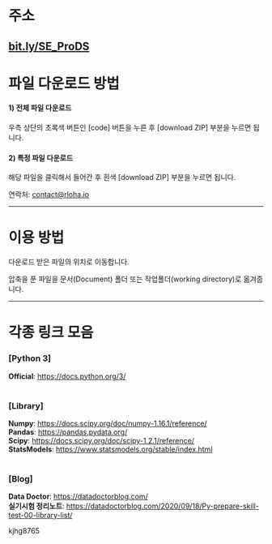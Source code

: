 # 주소

## [bit.ly/SE_ProDS](https://bit.ly/SE_ProDS)


# 파일 다운로드 방법

#### 1) 전체 파일 다운로드 
우측 상단의 초록색 버튼인 [code] 버튼을 누른 후 [download ZIP] 부분을 누르면 됩니다.

#### 2) 특정 파일 다운로드
해당 파일을 클릭해서 들어간 후 흰색 [download ZIP] 부분을 누르면 됩니다.


연락처: contact@rloha.io

---------
# 이용 방법

다운로드 받은 파일의 위치로 이동합니다.

압축을 푼 파일을 문서(Document) 폴더 또는 작업폴더(working directory)로 옮겨줍니다.

---------
# 각종 링크 모음
### [Python 3]
<b>Official</b>: https://docs.python.org/3/ <br>
<br>
### [Library]
<b>Numpy</b>: https://docs.scipy.org/doc/numpy-1.16.1/reference/ <br> 
<b>Pandas</b>: https://pandas.pydata.org/ <br>
<b>Scipy</b>: https://docs.scipy.org/doc/scipy-1.2.1/reference/ <br>
<b>StatsModels</b>: https://www.statsmodels.org/stable/index.html <br>
<br>

### [Blog]
<b>Data Doctor</b>: https://datadoctorblog.com/ <br>
<b>실기시험 정리노트</b>: https://datadoctorblog.com/2020/09/18/Py-prepare-skill-test-00-library-list/ <br>

kjhg8765
